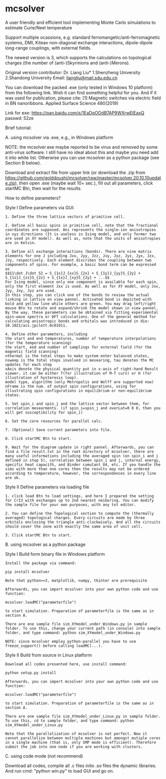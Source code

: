 # mcsolver
A user friendly and efficient tool implementing Monte Carlo simulations to estimate Curie/Neel temperature

Support multiple ocassions, e.g. standard ferromangetic/anti-ferromagnetic systems, DMI, Kiteav non-diagonal exchange interactions, dipole-dipole long-range couplings, with external fields.

The newest version is 3, which supports the calculations on topological charges (the number of (anti-)Skyrmions and (anti-)Merons).

Original version contributor: Dr. Liang Liu* 1.Shenzheng University 2.Shandong University
Email: liangliu@mail.sdu.edu.cn

You can download the packed .exe (only tested in Windows 10 platform) from the following link. Wish it can find something helpful for you. And if it was used for publication, please cite:
[1] Magnetic switches via electric field in BN nanoribbons. Applied Surface Science 480(2019)

Link for exe: https://pan.baidu.com/s/1EaDqOOdB7AP9WXrwEIEaxQ
passwd: 52ze


Brief tutorial:

A. using mcsolver via .exe, e.g., in Windows platform

  NOTE: the mcsolver.exe maybe reported to be virus and removed by some anti-virus software. I still have no ideal about this and maybe you need add it into white list. Otherwise you can use mcsolver as a python package (see Section B below).

  Download and extract file from upper link (or download the .zip from https://github.com/golddoushi/mcsolver/raw/master/mcsolver.20.10.10update.zip), then open .exe (maybe wait 10+ sec.), fill out all parameters, click startMC Btn, then wait for the results.

  How to define parameters?

  Style I Define parameters via GUI:

    1. Define the three lattice vectors of primitive cell.

    2. Define all basic spins in primitive cell, note that the fractional coordinates are supposed. Ani represents the single-ion anisotropies in xyz directions (It is useless in Ising model, and only former two are used in XY model). As well as, note that the units of anisotropies are in Kelvin. 

    3. Define all exchange interactions (bonds). There are nine matrix elements for one J including Jxx, Jyy, Jzz, Jxy, Jxz, Jyz, Jyx, Jzx, Jzy, respectively. Each element discribes the coupling between two components of spins. For example, a basic bond term can be expressed as 
    $$S1\dot J\dot S2 = S_{1x}J_{xx}S_{2x} + S_{1y}J_{yy}S_{2y} + S_{1z}J_{zz}S_{2z} + S_{1x}J_{xy}S_{2y} + ...$$
    For Ising model, since only one component is available for each spin, only the first element Jxx is used. As well as for XY model, only Jxx, Jyy, Jxy, Jyz are used. 
    In this step, you can click one of the bonds to review the actual linking in lattice on view pannel. Activated bond is depicted with bold and yellow line while others are green. You may drag left/right mouse Btn to rotate and expand/shrink the model shown in view pannel. 
    By the way, these parameters can be obtained via fitting experimental spin-wave spectra or DFT calculations. One of the general method for calculating anisotropic bonds and orbitals was introduced in dio: 10.1021/acs.jpclett.0c01911.

    4. Define other parameters, including 
    the start and end temperatures, number of temperature interpolations (for the temperature scanning)
    the start, end and number of samplings for external field (for the magnetic field scanning)
    nthermal is the total steps to make system enter balanced states, nsweep is the total steps involved in mesearing, tau denotes the MC updates for each step
    xAxis denote the physical quantity put in x-axis of right-hand Result viewer, it can be either T(for illustration of M-T curv) or H (for illustration of hysteresis loop).
    model type, algorithm (only Metropolis and Wolff are supported now)
    nFrame is the num. of output spin configurations, using for illustrating spin configurations in equilibrium or non-equilibrium states.

    5. Set spin_i and spin_j and the lattice vector between them, for correlation mesearments. (if spin_i=spin_j and overLat=0 0 0, then you will get susceptibility for spin_i)

    6. Set the core resources for parallel calc.

    7. (Optional) Save current parameters into file.

    8. Click startMC Btn to start.

    9. Wait for the diagram update in right pannel. Afterwards, you can find a file result.txt in the root directory of mcsolver, there are many useful informations including the averaged spin (on spin_i and j defined in step 5), correlation between spin_i and j, internal energy, specific heat capacith, and Binder cumulant U4, etc. If you handle the sims with more than one cores then the results may not be ordered according to temperature, however, the correspondences in every line are ok.

  Style II Define parameters via loading file
  
    1. click load Btn to load settings, and here I prepared the setting for CrI3 with exchanges up to 2nd nearest neiboring. You can modify the sample file for your own purposes, with any txt editor. 

    2. You can define the Topological section to compute the (thermally averaged) topological charges. Every circuits are made by three orbitals enclosing the triangle anti-clockwisely. And all the circuits should cover the zone with exactly the same area of unit cell. 

    3. Click startMC Btn to start.

B. using mcsolver as a python package

  Style I Build form binary file in Windows platform

    Install the package via command:

    pip install mcsolver

    Note that python>=3, matplotlib, numpy, tkinter are prerequisite

    Afterwards, you can import mcsolver into your own python code and use function:

    mcsolver.loadMC("parameterfile")

    to start simulation. Preparation of parameterfile is the same as in section A.
    
    There are one sample file sim_XYmodel_under_Windows.py in sample folder. To use this, change your current path (in console) into sample folder, and type command: python sim_XYmodel_under_Windows.py

    NOTE: since mcsolver employ python-parallel you have to use freeze_support() before calling loadMC(...).

  Style II Build from source in Linux platform

    Download all codes presented here, use install command:

    python setup.py install

    Afterwards, you can import mcsolver into your own python code and use function:

    mcsolver.loadMC("parameterfile")

    to start simulation. Preparation of parameterfile is the same as in section A.

    There are one sample file sim_XYmodel_under_Linux.py in sample folder. To use this, cd to sample folder, and type command: python sim_XYmodel_under_Linux.py

    Note that the parallelization of mcsolver is not perfect. Now it cannot parallelize between multiple machines but amongst mutiple cores in a single machine (that is, only SMP mode is efficient). Therefore submit the job into one node if you are working with clusters.

C. using code mode (not recommend)
  
   Download all codes, compile all .c files inito .so files the dynamic libraries. And run cmd: "python win.py" to load GUI and go on.
